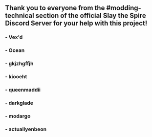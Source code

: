 ## Thank you to everyone from the #modding-technical section of the official Slay the Spire Discord Server for your help with this project!
### - Vex'd
### - Ocean
### - gkjzhgffjh
### - kiooeht
### - queenmaddii
### - darkglade
### - modargo
### - actuallyenbeon